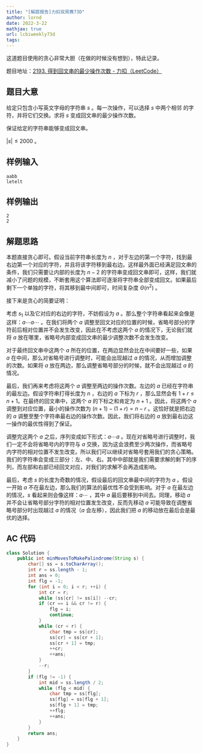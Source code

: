 ```yaml
---
title: "[解题报告]力扣双周赛73D"
author: lornd
date: 2022-3-22
mathjax: true
url: lcbiweekly73d
tags: 
---
```


这道题目使用的贪心非常大胆（在做的时候没有想到），特此记录。

题目地址：[2193. 得到回文串的最少操作次数 - 力扣（LeetCode）](https://leetcode-cn.com/problems/minimum-number-of-moves-to-make-palindrome/)

## 题目大意

给定只包含小写英文字母的字符串 $s$ 。每一次操作，可以选择 $s$ 中两个相邻 的字符，并将它们交换。求将 $s$ 变成回文串的最少操作次数。

保证给定的字符串能够变成回文串。

$|s| \le 2000$ 。

## 样例输入

```
aabb
letelt
```

## 样例输出

```
2
2
```

## 解题思路

本题直接贪心即可。假设当前字符串长度为 $n$ ，对于左边的第一个字符，找到最右边第一个对应的字符，并且将该字符移到最右边。这样最外面已经满足回文串的条件，我们只需要让内部的长度为 $n - 2$ 的字符串变成回文串即可，这样，我们就减小了问题的规模，不断套用这个算法即可逐渐将字符串全部变成回文。如果最后剩下一个单独的字符，将其移到最中间即可，时间复杂度 $\Theta(n^2)$ 。

接下来是贪心的简要证明：

考虑 $s_1$ 以及它对应的右边的字符，不妨假设为 $a$ 。那么整个字符串看起来会像是这样：$a\cdots a\cdots$ 。在我们将两个 $a$ 调整至回文对应的位置的时候，省略号部分的字符前后相对位置并不会发生改变，因此在不考虑这两个 $a$ 的情况下，无论我们就将 $a$ 放在哪里，省略号内部变成回文串的最少调整次数不会发生改变。

对于最终回文串中这两个 $a$ 所在的位置，在两边显然会比在中间要好一些，如果 $a$ 在中间，那么对省略号进行调整时，可能会出现越过 $a$ 的情况，从而增加调整的次数。如果将 $a$ 放在两边，那么调整省略号部分的时候，就不会出现越过 $a$ 的情况。

最后，我们再来考虑将这两个 $a$ 调整至两边的操作次数。左边的 $a$ 已经在字符串的最左边。假设字符串打得长度为 $n$ ，右边的 $a$ 下标为 $r$ ，那么显然会有 $1 + r \le n + 1$。在最终的回文串中，这两个 $a$ 的下标之和肯定为 $n + 1$ 。因此，将这两个 $a$ 调整到对应位置，最小的操作次数为 $(n + 1) - (1 + r) = n - r$ 。这恰好就是把右边的 $a$ 调整至整个字符串最右边的操作次数。因此，我们将右边的 $a$ 放到最右边这一操作的最优性得到了保证。

调整完这两个 $a$ 之后，序列变成如下形式：$a\cdots a$ 。现在对省略号进行调整时，我们一定不会将省略号内的字符与 $a$ 交换，因为这会浪费至少两次操作，而省略号内字符的相对位置不发生改变。所以我们可以继续对省略号套用我们的贪心策略。我们的字符串会变成三部分：左、中、右。其中中部就是我们需要求解的剩下的序列，而左部和右部已经回文对应，对我们的求解不会再造成影响。

最后，考虑 $s$ 的长度为奇数的情况，假设最后的回文串最中间的字符为 $a$ 。假设一开始 $a$ 不在最左边，那么我们的算法的最优性不会受到影响。对于 $a$ 在最左边的情况，$s$ 看起来则会像这样：$a\cdots$ ，其中 $a$ 最后要移到中间去。同理，移动 $a$ 并不会让省略号部分字符的相对位置发生改变，反而先移动 $a$ 可能导致在调整省略号部分时出现越过 $a$ 的情况（$a$ 会左移），因此我们把 $a$ 的移动放在最后会是最优的选择。

## AC 代码

```java
class Solution {
    public int minMovesToMakePalindrome(String s) {
        char[] ss = s.toCharArray();
        int r = ss.length - 1;
        int ans = 0;
        int flg = -1;
        for (int i = 0; i < r; ++i) {
            int cr = r;
            while (ss[cr] != ss[i]) --cr;
            if (cr == i && cr != r) {
                flg = i;
                continue;
            }
            while (cr < r) {
                char tmp = ss[cr];
                ss[cr] = ss[cr + 1];
                ss[cr + 1] = tmp;
                ++cr;
                ++ans;
            }
            --r;
        }
        if (flg != -1) {
            int mid = ss.length / 2;
            while (flg < mid) {
                char tmp = ss[flg];
                ss[flg] = ss[flg + 1];
                ss[flg + 1] = tmp;
                ++flg;
                ++ans;
            }
        }
        return ans;
    }
}
```
